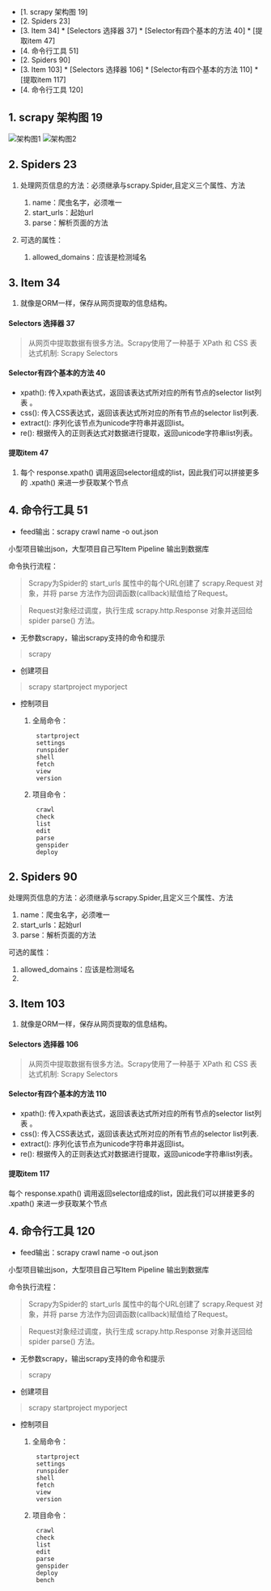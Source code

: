 ﻿
<!-- vim-markdown-toc GFM -->

* [1. scrapy 架构图 19]
* [2. Spiders 23]
* [3. Item 34]
		* [Selectors 选择器 37]
		* [Selector有四个基本的方法 40]
		* [提取item 47]
* [4. 命令行工具 51]
* [2. Spiders 90]
* [3. Item 103]
		* [Selectors 选择器 106]
		* [Selector有四个基本的方法 110]
		* [提取item 117]
* [4. 命令行工具 120]

<!-- vim-markdown-toc -->
## 1. scrapy 架构图 19
![架构图1]()
![架构图2]()

## 2. Spiders 23
1. 处理网页信息的方法：必须继承与scrapy.Spider,且定义三个属性、方法

	1. 	name：爬虫名字，必须唯一
	2. 	start_urls：起始url
	3. 	parse：解析页面的方法

2. 可选的属性：
	1. allowed_domains：应该是检测域名


## 3. Item 34
1. 就像是ORM一样，保存从网页提取的信息结构。

#### Selectors 选择器 37
>从网页中提取数据有很多方法。Scrapy使用了一种基于 XPath 和 CSS 表达式机制: Scrapy Selectors

#### Selector有四个基本的方法 40

- xpath(): 传入xpath表达式，返回该表达式所对应的所有节点的selector list列表 。
- css(): 传入CSS表达式，返回该表达式所对应的所有节点的selector list列表.
- extract(): 序列化该节点为unicode字符串并返回list。
- re(): 根据传入的正则表达式对数据进行提取，返回unicode字符串list列表。

#### 提取item 47
1. 每个 response.xpath() 调用返回selector组成的list，因此我们可以拼接更多
的 .xpath() 来进一步获取某个节点

## 4. 命令行工具 51
- feed输出：scrapy crawl name -o out.json

小型项目输出json，大型项目自己写Item Pipeline 输出到数据库

命令执行流程：

>Scrapy为Spider的 start_urls 属性中的每个URL创建了 scrapy.Request 对象，并将 parse 方法作为回调函数(callback)赋值给了Request。

>Request对象经过调度，执行生成 scrapy.http.Response 对象并送回给spider parse() 方法。

- 无参数scrapy，输出scrapy支持的命令和提示
> scrapy

- 创建项目
> scrapy startproject myporject

- 控制项目

	1. 全局命令：
	
			startproject
			settings
			runspider
			shell
			fetch
			view
			version

	2. 项目命令：

			crawl
			check
			list
			edit
			parse
			genspider
			deploy

## 2. Spiders 90
处理网页信息的方法：必须继承与scrapy.Spider,且定义三个属性、方法

1. 	name：爬虫名字，必须唯一
2. 	start_urls：起始url
3. 	parse：解析页面的方法

可选的属性：

1. allowed_domains：应该是检测域名
2. 


## 3. Item 103
1. 就像是ORM一样，保存从网页提取的信息结构。

#### Selectors 选择器 106
>从网页中提取数据有很多方法。Scrapy使用了一种基于 XPath 和 CSS 表达式机制: Scrapy Selectors

#### Selector有四个基本的方法 110
- xpath(): 传入xpath表达式，返回该表达式所对应的所有节点的selector list列表 。
- css(): 传入CSS表达式，返回该表达式所对应的所有节点的selector list列表.
- extract(): 序列化该节点为unicode字符串并返回list。
- re(): 根据传入的正则表达式对数据进行提取，返回unicode字符串list列表。

#### 提取item 117
每个 response.xpath() 调用返回selector组成的list，因此我们可以拼接更多的 .xpath() 来进一步获取某个节点

## 4. 命令行工具 120

- feed输出：scrapy crawl name -o out.json

小型项目输出json，大型项目自己写Item Pipeline 输出到数据库

命令执行流程：

>Scrapy为Spider的 start_urls 属性中的每个URL创建了 scrapy.Request 对象，并将 parse 方法作为回调函数(callback)赋值给了Request。

>Request对象经过调度，执行生成 scrapy.http.Response 对象并送回给spider parse() 方法。

- 无参数scrapy，输出scrapy支持的命令和提示
> scrapy

- 创建项目
> scrapy startproject myporject

- 控制项目

	1. 全局命令：
	
			startproject
			settings
			runspider
			shell
			fetch
			view
			version

	2. 项目命令：

			crawl
			check
			list
			edit
			parse
			genspider
			deploy
			bench

